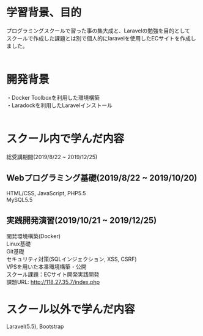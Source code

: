 # 学習背景、目的
 プログラミングスクールで習った事の集大成と、Laravelの勉強を目的として  
 スクールで作成した課題とは別で個人的にlaravelを使用したECサイトを作成しました。  
<br>

# 開発背景
・Docker Toolboxを利用した環境構築  
・Laradockを利用したLaravelインストール  
<br>

# スクール内で学んだ内容
総受講期間(2019/8/22 ~ 2019/12/25)

## Webプログラミング基礎(2019/8/22 ~ 2019/10/20)
HTML/CSS, JavaScript, PHP5.5  
MySQL5.5  

## 実践開発演習(2019/10/21 ~ 2019/12/25)
開発環境構築(Docker)  
Linux基礎  
Git基礎  
セキュリティ対策(SQLインジェクション, XSS, CSRF)  
VPSを用いた本番環境構築・公開  
スクール課題：ECサイト開発実践開発  
課題URL: http://118.27.35.7/index.php

# スクール以外で学んだ内容
Laravel(5.5), Bootstrap  
